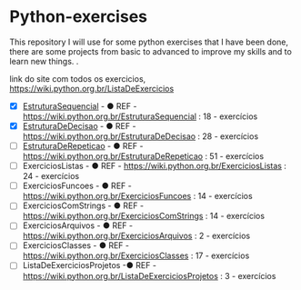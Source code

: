 # Python-exercises
This repository I will use for some python exercises that I have been done, there are some projects from basic to advanced to improve my skills and to learn new things. .

link do site com todos os exercicios,
https://wiki.python.org.br/ListaDeExercicios

- [x] [EstruturaSequencial](https://github.com/ernbr/Python-exercises/tree/python/EstruturaSequencial)  - ● REF - https://wiki.python.org.br/EstruturaSequencial : 18 - exercícios </br>
- [x] [EstruturaDeDecisao](https://github.com/ernbr/Python-exercises/tree/python/EstruturaDeDecisao)   - ● REF - https://wiki.python.org.br/EstruturaDeDecisao : 28 - exercícios </br>
- [ ] [EstruturaDeRepeticao](https://github.com/ernbr/Python-exercises/tree/python/EstruturaDeRepeticao)   - ● REF - https://wiki.python.org.br/EstruturaDeRepeticao : 51 - exercícios </br>
- [ ] ExerciciosListas  - ● REF - https://wiki.python.org.br/ExerciciosListas : 24 - exercícios </br>
- [ ] ExerciciosFuncoes  - ● REF - https://wiki.python.org.br/ExerciciosFuncoes : 14 - exercícios </br>
- [ ] ExerciciosComStrings   - ● REF - https://wiki.python.org.br/ExerciciosComStrings : 14 - exercícios </br>
- [ ] ExerciciosArquivos   - ● REF - https://wiki.python.org.br/ExerciciosArquivos  : 2 - exercícios </br>
- [ ] ExerciciosClasses  - ● REF - https://wiki.python.org.br/ExerciciosClasses : 17 - exercícios </br>
- [ ] ListaDeExerciciosProjetos  -● REF - https://wiki.python.org.br/ListaDeExerciciosProjetos : 3 - exercícios </br>
